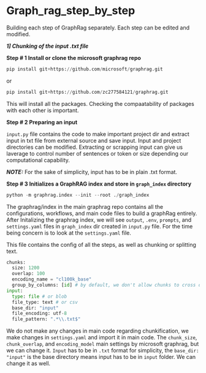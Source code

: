 # Graph_rag_step_by_step
Building each step of GraphRag separately. Each step can be edited and modified.



_**1] Chunking of the input .txt file**_




**Step # 1 Install or clone the microsoft graphrag repo**

```python
pip install git+https://github.com/microsoft/graphrag.git
```
or  
``` python
pip install git+https://github.com/zc277584121/graphrag.git
```
This will install all the packages. Checking the compaatability of packages with each other is important. 


**Step # 2 Preparing an input**

`input.py` file contains the code to make important project dir and extract input in txt file from external source and save input. Input and project directories can be modified. Extracting or scrapping input can give us laverage to control number of sentences or token or size depending our computational capability. 

_**NOTE:**_ For the sake of simplicity, input has to be in plain .txt format. 


**Step # 3 Initializes a GraphRAG index  and store in `graph_index` directory**
 

```python
python -m graphrag.index --init --root ./graph_index
```

The graphrag/index in the main graphrag repo contains all the configurations, workflows, and main code files to build a graphRag entirely. After Initalizing the graphrag index, we will see `output`, `.env`, `prompts`, and `settings.yaml` files in `graph_index` dir created in `input.py` file. For the time being concern is to look at the `settings.yaml` file. 

This file contains the config of all the steps, as well as chunking or splitting text. 
``` python
chunks:
  size: 1200
  overlap: 100
  encoding_name = "cl100k_base"
  group_by_columns: [id] # by default, we don't allow chunks to cross documents.
input:
  type: file # or blob
  file_type: text # or csv
  base_dir: "input"
  file_encoding: utf-8
  file_pattern: ".*\\.txt$"
```

We do not make any changes in main code regarding chunkification, we make changes in `settings.yaml` and import it in main code. The `chunk_size`, `chunk_overlap`, and `encoding_model` main settings by microsoft graphrag, but we can change it. `Input` has to be in `.txt` format for simplicity, the `base_dir: "input"` is the base directory means input has to be in `input` folder. We can change it as well. 










